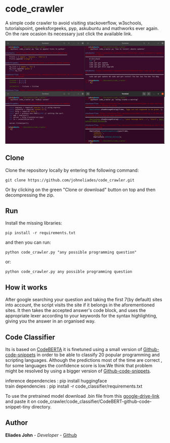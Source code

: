 # code_crawler

A simple code crawler to avoid visiting stackoverflow, w3schools, tutorialspoint, 
geeksforgeeks, pyp, askubuntu and mathworks ever again. On the rare ocasion its 
necessary just click the available link.
					
![Image of crawler](https://github.com/johneliades/code_crawler/blob/main/preview.png)

## Clone

Clone the repository locally by entering the following command:
```
git clone https://github.com/johneliades/code_crawler.git
```
Or by clicking on the green "Clone or download" button on top and then 
decompressing the zip.

## Run

Install the missing libraries:

```
pip install -r requirements.txt
```

and then you can run:

```
python code_crawler.py "any possible programming question"
```

or:

```
python code_crawler.py any possible programming question
```

## How it works

After google searching your question and taking the first 7(by default) sites 
into account, the script visits the site if it belongs in the aforementioned 
sites. It then takes the accepted answer's code block, and uses the appropriate 
lexer according to your keywords for the syntax highlighting, giving you the 
answer in an organised way.

## Code Classifier
Its is based on [CodeBERTA](https://huggingface.co/huggingface/CodeBERTa-language-id) it is finetuned using a small version of [Github-code-snippets](https://www.kaggle.com/datasets/simiotic/github-code-snippets-development-sample?datasetId=1198320) in order to be able to classify 20 popular programming and scripting languages. Although the predictions most of the time are correct , for some languages the confidence score is low.We think that problem might be resolved by using a bigger version of [Github-code-snippets](https://www.kaggle.com/datasets/simiotic/github-code-snippets). 

inference dependencies : pip install huggingface<br/>
train dependencies : pip install -r code_classifier/requirements.txt

To use the pretrained model download .bin file from this [google-drive-link](https://drive.google.com/file/d/1VxrJ8zUZuNA-ojTA-z1FQuvPseqYQOJE/view?usp=share_link) and paste it on 
code_crawler/code_classifier/CodeBERT-github-code-snippet-tiny directory.

## Author

**Eliades John** - *Developer* - [Github](https://github.com/johneliades)
